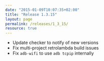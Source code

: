 ```yaml
---
date: "2015-01-09T10:07:35+02:00"
title: "Release 1.3.15"
layout: page
permalink: /releases/1_3_15/
resource: true
---
```




* Update checker to notify of new versions
* Fix multi-project retrolambda build issues
* Fix `adb-wifi` to use `adb tcpip` internally
